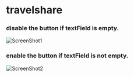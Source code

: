 # travelshare

### disable the button if textField is empty.
![ScreenShot1](https://i.imgur.com/CuS6Trl.png)

### enable the button if textField is not empty.
![ScreenShot2](https://i.imgur.com/yVywVUA.png)
